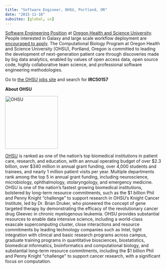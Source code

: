 ```yaml
---
title: "Software Engineer, OHSU, Portland, OR"
date: "2015-11-10"
subsites: [global, us]
---
```

[Software Engineering Position](http://bit.ly/1No20rs) at [Oregon Health and Science University](http://ohsu.edu). People interested in Galaxy and large scale workflow deployment are [encouraged to apply](http://bit.ly/1No20rs). The Computational Biology Program at Oregon Health and Science University (OHSU), Portland, Oregon is committed to leading the development of next-generation patient care through discoveries made by big data analytics, enabled by values of open access data, open source code, highly collaborative team science, and professional software engineering methodologies.

Go to [the OHSU jobs site](https://goo.gl/M9F3O3) and search for **IRC50157**

**About OHSU**

<div class='right'><a href='http://ohsu.edu'><img src="/images/logos/OHSU_Logo_300.png" alt="OHSU" width="170" /></a></div>

[OHSU](http://ohsu.edu) is ranked as one of the nation’s top biomedical institutions in patient care, research, and education, with an annual operating budget of over $2.3 billion, over $340 million in annual grant funding, over 4,000 students and trainees, and nearly 1 million patient visits per year. Multiple departments rank among the top 5 in annual grant funding, including neuroscience, microbiology, ophthalmology, otolaryngology, and emergency medicine. OHSU is one of the nation’s fastest growing biomedical institutions, bolstered by long-term resource commitments, such as the $1 billion Phil and Penny Knight “challenge” to support research in OHSU’s Knight Cancer Institute, led by Dr. Brian Druker, who pioneered the concept of gene targeted therapy by demonstrating the efficacy of the revolutionary cancer drug Gleevec in chronic myelogenous leukemia. OHSU provides substantial resources to enable data intensive science, including a world-class exascale supercomputing cluster, close interactions and resource commitments by leading technology companies such as Intel, tight integration with clinical and basic research programs across campus, graduate training programs in quantitative biosciences, biostatistics, biomedical informatics, bioinformatics and computational biology, and substantial long-term resource commitments, including the $1 billion Phil and Penny Knight "challenge" to support cancer research, with a significant focus on computation.
